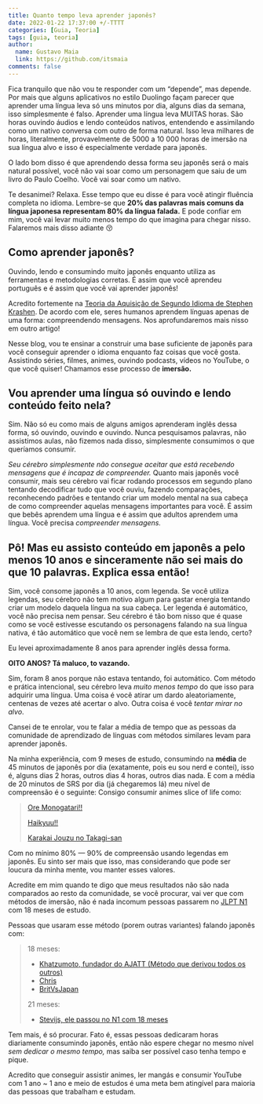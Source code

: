 ```yaml
---
title: Quanto tempo leva aprender japonês?
date: 2022-01-22 17:37:00 +/-TTTT
categories: [Guia, Teoria]
tags: [guia, teoria]
author:
  name: Gustavo Maia
  link: https://github.com/itsmaia
comments: false
---
```


Fica tranquilo que não vou te responder com um “depende”, mas depende. Por mais que alguns aplicativos no estilo Duolingo façam parecer que aprender uma língua leva só uns minutos por dia, alguns dias da semana, isso simplesmente é falso. Aprender uma língua leva MUITAS horas. São horas ouvindo áudios e lendo conteúdos nativos, entendendo e assimilando como um nativo conversa com outro de forma natural. Isso leva milhares de horas, literalmente, provavelmente de 5000 a 10 000 horas de imersão na sua língua alvo e isso é especialmente verdade para japonês.

O lado bom disso é que aprendendo dessa forma seu japonês será o mais natural possível, você não vai soar como um personagem que saiu de um livro do Paulo Coelho. Você vai soar como um nativo.

Te desanimei? Relaxa. Esse tempo que eu disse é para você atingir fluência completa no idioma. Lembre-se que **20% das palavras mais comuns da língua japonesa representam 80% da língua falada.** E pode confiar em mim, você vai levar muito menos tempo do que imagina para chegar nisso. Falaremos mais disso adiante 😚 

## Como aprender japonês?

Ouvindo, lendo e consumindo muito japonês enquanto utiliza as ferramentas e metodologias corretas. É assim que você aprendeu português e é assim que você vai aprender japonês! 

Acredito fortemente na [Teoria da Aquisição de Segundo Idioma de Stephen Krashen](https://www.sk.com.br/sk-krash.html). De acordo com ele, seres humanos aprendem línguas apenas de uma forma: compreendendo mensagens. Nos aprofundaremos mais nisso em outro artigo! 

Nesse blog, vou te ensinar a construir uma base suficiente de japonês para você conseguir aprender o idioma enquanto faz coisas que você gosta. Assistindo séries, filmes, animes, ouvindo podcasts, vídeos no YouTube, o que você quiser! Chamamos esse processo de **imersão.** 

## Vou aprender uma língua só ouvindo e lendo conteúdo feito nela?

Sim. Não só eu como mais de alguns amigos aprenderam inglês dessa forma, só ouvindo, ouvindo e ouvindo. Nunca pesquisamos palavras, não assistimos aulas, não fizemos nada disso, simplesmente consumimos o que queríamos consumir.

_Seu cérebro simplesmente não consegue aceitar que está recebendo mensagens que é incapaz de compreender._ Quanto mais japonês você consumir, mais seu cérebro vai ficar rodando processos em segundo plano tentando decodificar tudo que você ouviu, fazendo comparações, reconhecendo padrões e tentando criar um modelo mental na sua cabeça de como compreender aquelas mensagens importantes para você. É assim que bebês aprendem uma língua e é assim que adultos aprendem uma língua. Você precisa _compreender mensagens._

## Pô! Mas eu assisto conteúdo em japonês a pelo menos 10 anos e sinceramente não sei mais do que 10 palavras. Explica essa então!

Sim, você consome japonês a 10 anos, com legenda. Se você utiliza legendas, seu cérebro não tem motivo algum para gastar energia tentando criar um modelo daquela língua na sua cabeça. Ler legenda é automático, você não precisa nem pensar. Seu cérebro é tão bom nisso que é quase como se você estivesse escutando os personagens falando na sua língua nativa, é tão automático que você nem se lembra de que esta lendo, certo?

Eu levei aproximadamente 8 anos para aprender inglês dessa forma.

**OITO ANOS? Tá maluco, to vazando.**

Sim, foram 8 anos porque não estava tentando, foi automático. Com método e prática intencional, seu cérebro leva *muito menos tempo* do que isso para adquirir uma língua. Uma coisa é você atirar um dardo aleatoriamente, centenas de vezes até acertar o alvo. Outra coisa é você *tentar mirar no alvo*.

Cansei de te enrolar, vou te falar a média de tempo que as pessoas da comunidade de aprendizado de línguas com métodos similares levam para aprender japonês.

Na minha experiência, com 9 meses de estudo, consumindo na **média** de 45 minutos de japonês por dia (exatamente, pois eu sou nerd e contei), isso é, alguns dias 2 horas, outros dias 4 horas, outros dias nada. E com a média de 20 minutos de SRS por dia (já chegaremos lá) meu nível de compreensão é o seguinte: Consigo consumir animes slice of life como:

> [Ore Monogatari!!](https://myanimelist.net/anime/28297/Ore_Monogatari)
>
> [Haikyuu!!](https://myanimelist.net/anime/20583/Haikyuu?q=haikyuu&cat=anime) 
>
> [Karakai Jouzu no Takagi-san](https://myanimelist.net/anime/35860/Karakai_Jouzu_no_Takagi-san?q=kara&cat=anime) 

Com no mínimo 80% — 90% de compreensão usando legendas em japonês. Eu sinto ser mais que isso, mas considerando que pode ser loucura da minha mente, vou manter esses valores.

Acredite em mim quando te digo que meus resultados não são nada comparados ao resto da comunidade, se você procurar, vai ver que com métodos de imersão, não é nada incomum pessoas passarem no [JLPT N1](https://jlpt.org.br/) com 18 meses de estudo.

Pessoas que usaram esse método (porem outras variantes) falando japonês com:

>18 meses:
> * [Khatzumoto, fundador do AJATT (Método que derivou todos os outros)](https://www.youtube.com/watch?v=ejRkuX1RGf4)
> * [Chris](https://www.youtube.com/watch?v=Svs8Pu_zdAs)
> * [BritVsJapan](https://www.youtube.com/watch?v=gXBgK4a3FWQ)
>
>21 meses:
> * [Stevijs, ele passou no N1 com 18 meses](https://www.youtube.com/watch?v=W-o_zNIuWG8)
 
Tem mais, é só procurar. Fato é, essas pessoas dedicaram horas diariamente consumindo japonês, então não espere chegar no mesmo nível *sem dedicar o mesmo tempo,* mas saiba ser possível caso tenha tempo e pique.

Acredito que conseguir assistir animes, ler mangás e consumir YouTube com 1 ano ~ 1 ano e meio de estudos é uma meta bem atingível para maioria das pessoas que trabalham e estudam.
